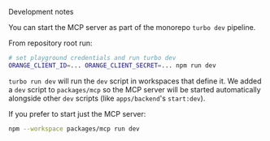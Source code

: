 Development notes

You can start the MCP server as part of the monorepo `turbo dev` pipeline.

From repository root run:

```bash
# set playground credentials and run turbo dev
ORANGE_CLIENT_ID=... ORANGE_CLIENT_SECRET=... npm run dev
```

`turbo run dev` will run the `dev` script in workspaces that define it. We added a `dev` script to `packages/mcp` so the MCP server will be started automatically alongside other `dev` scripts (like `apps/backend`'s `start:dev`).

If you prefer to start just the MCP server:

```bash
npm --workspace packages/mcp run dev
```
